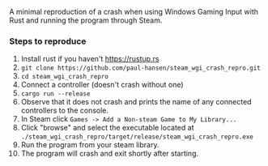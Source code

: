 A minimal reproduction of a crash when using Windows Gaming Input with Rust and running the program through Steam.

### Steps to reproduce

1. Install rust if you haven't https://rustup.rs 
2. `git clone https://github.com/paul-hansen/steam_wgi_crash_repro.git`
3. `cd steam_wgi_crash_repro`
4. Connect a controller (doesn't crash without one)
5. `cargo run --release`
6. Observe that it does not crash and prints the name of any connected controllers to the console.
7. In Steam click `Games -> Add a Non-steam Game to My Library...`
8. Click "browse" and select the executable located at `./steam_wgi_crash_repro/target/release/steam_wgi_crash_repro.exe`
9. Run the program from your steam library.
10. The program will crash and exit shortly after starting.

